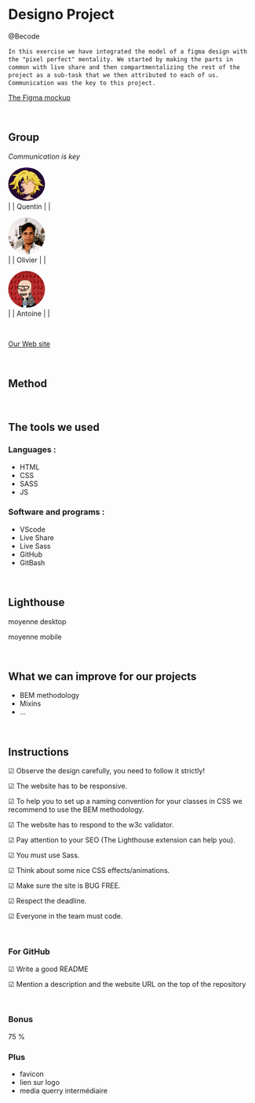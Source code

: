 # Designo Project

@Becode

    In this exercise we have integrated the model of a figma design with the "pixel perfect" mentality. We started by making the parts in common with live share and then compartmentalizing the rest of the project as a sub-task that we then attributed to each of us. Communication was the key to this project.

[The Figma mockup](https://www.figma.com/file/l95gv4piXhWCegSRZIXe3y/designo-becode?node-id=0%3A1)

</br>

## Group

_Communication is key_

<img src="./img/home/melio_2.jpg" alt="quentin-profile" width="75" style="border-radius:50%"/></br>| | Quentin | |

<img src="./img/home/profil_oli.jpg" alt="oli-profile" width="75" style="border-radius:50%"/></br>| | Olivier | |

<img src="./img/home/Wankul.png" alt="tatooine-profile" width="75" style="border-radius:50%"/></br>| | Antoine | |

 </br>

[Our Web site](https://quentinmotte.github.io/designo/)

</br>

## Method

</br>

## The tools we used

### **Languages :** </br>

-   HTML</br>
-   CSS</br>
-   SASS</br>
-   JS

### **Software and programs :** </br>

-   VScode</br>
-   Live Share</br>
-   Live Sass</br>
-   GitHub</br>
-   GitBash

</br>

## Lighthouse

moyenne desktop

moyenne mobile

</br>

## What we can improve for our projects

-   BEM methodology
-   Mixins
-   ...

</br>

## Instructions

&#9745; Observe the design carefully, you need to follow it strictly!

&#9745; The website has to be responsive.

&#9745; To help you to set up a naming convention for your classes in CSS we recommend to use the BEM methodology.

&#9745; The website has to respond to the w3c validator.

&#9745; Pay attention to your SEO (The Lighthouse extension can help you).

&#9745; You must use Sass.

&#9745; Think about some nice CSS effects/animations.

&#9745; Make sure the site is BUG FREE.

&#9745; Respect the deadline.

&#9745; Everyone in the team must code.

</br>

### For GitHub

&#9745; Write a good README

&#9745; Mention a description and the website URL on the top of the repository

</br>

### Bonus

75 %

### Plus

-   favicon
-   lien sur logo
-   media querry intermédiaire
